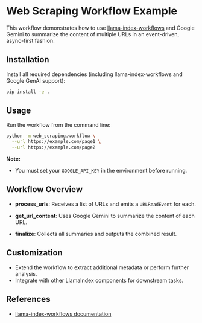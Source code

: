 # Web Scraping Workflow Example

This workflow demonstrates how to use [llama-index-workflows](https://github.com/run-llama/llama-index-workflows) and Google Gemini to summarize the content of multiple URLs in an event-driven, async-first fashion.

## Installation

Install all required dependencies (including llama-index-workflows and Google GenAI support):

```bash
pip install -e .
```

## Usage

Run the workflow from the command line:

```bash
python -m web_scraping.workflow \
  --url https://example.com/page1 \
  --url https://example.com/page2
```

**Note:**

- You must set your `GOOGLE_API_KEY` in the environment before running.

## Workflow Overview

- **process_urls**:
  Receives a list of URLs and emits a `URLReadEvent` for each.

- **get_url_content**:
  Uses Google Gemini to summarize the content of each URL.

- **finalize**:
  Collects all summaries and outputs the combined result.

## Customization

- Extend the workflow to extract additional metadata or perform further analysis.
- Integrate with other LlamaIndex components for downstream tasks.

## References

- [llama-index-workflows documentation](https://github.com/run-llama/llama-index-workflows)
